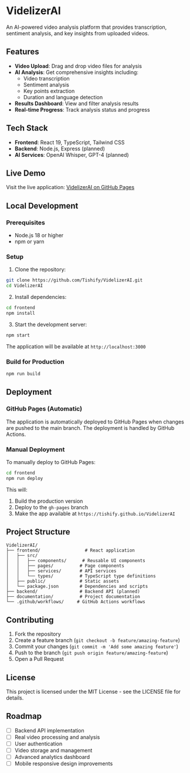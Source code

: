 # VidelizerAI

An AI-powered video analysis platform that provides transcription, sentiment analysis, and key insights from uploaded videos.

## Features

- **Video Upload**: Drag and drop video files for analysis
- **AI Analysis**: Get comprehensive insights including:
  - Video transcription
  - Sentiment analysis
  - Key points extraction
  - Duration and language detection
- **Results Dashboard**: View and filter analysis results
- **Real-time Progress**: Track analysis status and progress

## Tech Stack

- **Frontend**: React 19, TypeScript, Tailwind CSS
- **Backend**: Node.js, Express (planned)
- **AI Services**: OpenAI Whisper, GPT-4 (planned)

## Live Demo

Visit the live application: [VidelizerAI on GitHub Pages](https://tishify.github.io/VidelizerAI)

## Local Development

### Prerequisites

- Node.js 18 or higher
- npm or yarn

### Setup

1. Clone the repository:
```bash
git clone https://github.com/Tishify/VidelizerAI.git
cd VidelizerAI
```

2. Install dependencies:
```bash
cd frontend
npm install
```

3. Start the development server:
```bash
npm start
```

The application will be available at `http://localhost:3000`

### Build for Production

```bash
npm run build
```

## Deployment

### GitHub Pages (Automatic)

The application is automatically deployed to GitHub Pages when changes are pushed to the main branch. The deployment is handled by GitHub Actions.

### Manual Deployment

To manually deploy to GitHub Pages:

```bash
cd frontend
npm run deploy
```

This will:
1. Build the production version
2. Deploy to the `gh-pages` branch
3. Make the app available at `https://tishify.github.io/VidelizerAI`

## Project Structure

```
VidelizerAI/
├── frontend/                 # React application
│   ├── src/
│   │   ├── components/      # Reusable UI components
│   │   ├── pages/          # Page components
│   │   ├── services/       # API services
│   │   └── types/          # TypeScript type definitions
│   ├── public/             # Static assets
│   └── package.json        # Dependencies and scripts
├── backend/                # Backend API (planned)
├── documentation/          # Project documentation
└── .github/workflows/     # GitHub Actions workflows
```

## Contributing

1. Fork the repository
2. Create a feature branch (`git checkout -b feature/amazing-feature`)
3. Commit your changes (`git commit -m 'Add some amazing feature'`)
4. Push to the branch (`git push origin feature/amazing-feature`)
5. Open a Pull Request

## License

This project is licensed under the MIT License - see the LICENSE file for details.

## Roadmap

- [ ] Backend API implementation
- [ ] Real video processing and analysis
- [ ] User authentication
- [ ] Video storage and management
- [ ] Advanced analytics dashboard
- [ ] Mobile responsive design improvements 